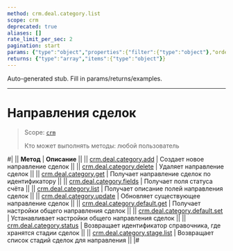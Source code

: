 ```yaml
---
method: crm.deal.category.list
scope: crm
deprecated: true
aliases: []
rate_limit_per_sec: 2
pagination: start
params: {"type":"object","properties":{"filter":{"type":"object"},"order":{"type":"object"},"select":{"type":"array","items":{"type":"string"}},"start":{"type":["integer","string"]}}}
returns: {"type":"array","items":{"type":"object"}}
---
```


Auto-generated stub. Fill in params/returns/examples.

---

# Направления сделок

> Scope: [`crm`](../../../scopes/permissions.md)
>
> Кто может выполнять методы: любой пользователь

#|
|| **Метод** | **Описание** ||
|| [crm.deal.category.add](./crm-deal-category-add.md) | Создает новое направление сделок ||
|| [crm.deal.category.delete](./crm-deal-category-delete.md) | Удаляет направление сделок ||
|| [crm.deal.category.get](./crm-deal-category-get.md) | Получает направление сделок по идентификатору ||
|| [crm.deal.category.fields](./crm-deal-category-fields.md) | Получает поля статуса счёта ||
|| [crm.deal.category.list](./crm-deal-category-list.md) | Получает описание полей направления сделок ||
|| [crm.deal.category.update](./crm-deal-category-update.md) | Обновляет существующее направление сделок ||
|| [crm.deal.category.default.get](./crm-deal-category-default-get.md) | Получает настройки общего направления сделок ||
|| [crm.deal.category.default.set](./crm-deal-category-default-set.md) | Устанавливает настройки общего направления сделок ||
|| [crm.deal.category.status](./crm-deal-category-status.md) | Возвращает идентификатор справочника, где хранятся стадии сделок ||
|| [crm.deal.category.stage.list](./crm-deal-category-stage-list.md) | Возвращает список стадий сделок для направления ||
|#

